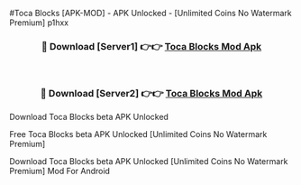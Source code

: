 #Toca Blocks [APK-MOD] - APK Unlocked - [Unlimited Coins No Watermark Premium] p1hxx



<div align="center">

<h3>🔴 Download [Server1] 👉👉 <a href="https://momento.my/?title=Toca_Blocks">Toca Blocks Mod Apk</a></h3><br>

<h3>🔴 Download [Server2] 👉👉 <a href="https://momento.my/?title=Toca_Blocks">Toca Blocks Mod Apk</a></h3>
</div>



Download Toca Blocks beta APK Unlocked

Free Toca Blocks beta APK Unlocked [Unlimited Coins No Watermark Premium]

Download Toca Blocks beta APK Unlocked [Unlimited Coins No Watermark Premium] Mod For Android

